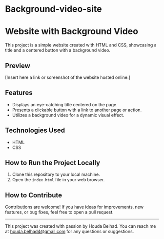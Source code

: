 # Background-video-site
# Website with Background Video

This project is a simple website created with HTML and CSS, showcasing a title and a centered button with a background video.

## Preview

[Insert here a link or screenshot of the website hosted online.]

## Features

- Displays an eye-catching title centered on the page.
- Presents a clickable button with a link to another page or action.
- Utilizes a background video for a dynamic visual effect.

## Technologies Used

- HTML
- CSS

## How to Run the Project Locally

1. Clone this repository to your local machine.
2. Open the `index.html` file in your web browser.

## How to Contribute

Contributions are welcome! If you have ideas for improvements, new features, or bug fixes, feel free to open a pull request.


---

This project was created with passion by Houda Belhad. You can reach me at houda.belhad4@gmail.com for any questions or suggestions.


